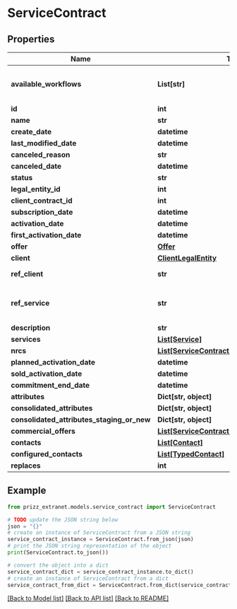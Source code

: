 # ServiceContract


## Properties

Name | Type | Description | Notes
------------ | ------------- | ------------- | -------------
**available_workflows** | **List[str]** | liste des processus disponible pour l&#39;objet | [optional] 
**id** | **int** |  | [optional] 
**name** | **str** |  | [optional] 
**create_date** | **datetime** |  | [optional] 
**last_modified_date** | **datetime** |  | [optional] 
**canceled_reason** | **str** |  | [optional] 
**canceled_date** | **datetime** |  | [optional] 
**status** | **str** |  | [optional] 
**legal_entity_id** | **int** |  | [optional] 
**client_contract_id** | **int** |  | [optional] 
**subscription_date** | **datetime** |  | [optional] 
**activation_date** | **datetime** |  | [optional] 
**first_activation_date** | **datetime** |  | [optional] 
**offer** | [**Offer**](Offer.md) |  | [optional] 
**client** | [**ClientLegalEntity**](ClientLegalEntity.md) |  | [optional] 
**ref_client** | **str** | ref set by customer | [optional] 
**ref_service** | **str** | ref used by Prizz Telecom NOC | [optional] 
**description** | **str** |  | [optional] 
**services** | [**List[Service]**](Service.md) |  | [optional] 
**nrcs** | [**List[ServiceContractNrc]**](ServiceContractNrc.md) |  | [optional] 
**planned_activation_date** | **datetime** |  | [optional] 
**sold_activation_date** | **datetime** |  | [optional] 
**commitment_end_date** | **datetime** |  | [optional] 
**attributes** | **Dict[str, object]** |  | [optional] 
**consolidated_attributes** | **Dict[str, object]** |  | [optional] 
**consolidated_attributes_staging_or_new** | **Dict[str, object]** |  | [optional] 
**commercial_offers** | [**List[ServiceContractCommercialOffersInner]**](ServiceContractCommercialOffersInner.md) |  | [optional] 
**contacts** | [**List[Contact]**](Contact.md) |  | [optional] 
**configured_contacts** | [**List[TypedContact]**](TypedContact.md) |  | [optional] 
**replaces** | **int** |  | [optional] 

## Example

```python
from prizz_extranet.models.service_contract import ServiceContract

# TODO update the JSON string below
json = "{}"
# create an instance of ServiceContract from a JSON string
service_contract_instance = ServiceContract.from_json(json)
# print the JSON string representation of the object
print(ServiceContract.to_json())

# convert the object into a dict
service_contract_dict = service_contract_instance.to_dict()
# create an instance of ServiceContract from a dict
service_contract_from_dict = ServiceContract.from_dict(service_contract_dict)
```
[[Back to Model list]](../README.md#documentation-for-models) [[Back to API list]](../README.md#documentation-for-api-endpoints) [[Back to README]](../README.md)


